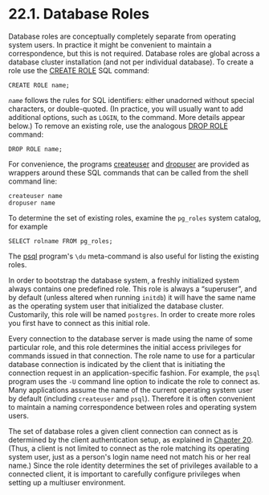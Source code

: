 # 22.1. Database Roles

Database roles are conceptually completely separate from operating system users. In practice it might be convenient to maintain a correspondence, but this is not required. Database roles are global across a database cluster installation (and not per individual database). To create a role use the [CREATE ROLE](https://www.postgresql.org/docs/12/sql-createrole.html) SQL command:

```
CREATE ROLE name;
```

_`name`_ follows the rules for SQL identifiers: either unadorned without special characters, or double-quoted. (In practice, you will usually want to add additional options, such as `LOGIN`, to the command. More details appear below.) To remove an existing role, use the analogous [DROP ROLE](https://www.postgresql.org/docs/12/sql-droprole.html) command:

```
DROP ROLE name;
```

For convenience, the programs [createuser](https://www.postgresql.org/docs/12/app-createuser.html) and [dropuser](https://www.postgresql.org/docs/12/app-dropuser.html) are provided as wrappers around these SQL commands that can be called from the shell command line:

```
createuser name
dropuser name
```

To determine the set of existing roles, examine the `pg_roles` system catalog, for example

```
SELECT rolname FROM pg_roles;
```

The [psql](https://www.postgresql.org/docs/12/app-psql.html) program's `\du` meta-command is also useful for listing the existing roles.

In order to bootstrap the database system, a freshly initialized system always contains one predefined role. This role is always a “superuser”, and by default (unless altered when running `initdb`) it will have the same name as the operating system user that initialized the database cluster. Customarily, this role will be named `postgres`. In order to create more roles you first have to connect as this initial role.

Every connection to the database server is made using the name of some particular role, and this role determines the initial access privileges for commands issued in that connection. The role name to use for a particular database connection is indicated by the client that is initiating the connection request in an application-specific fashion. For example, the `psql` program uses the `-U` command line option to indicate the role to connect as. Many applications assume the name of the current operating system user by default (including `createuser` and `psql`). Therefore it is often convenient to maintain a naming correspondence between roles and operating system users.

The set of database roles a given client connection can connect as is determined by the client authentication setup, as explained in [Chapter 20](https://www.postgresql.org/docs/12/client-authentication.html). (Thus, a client is not limited to connect as the role matching its operating system user, just as a person's login name need not match his or her real name.) Since the role identity determines the set of privileges available to a connected client, it is important to carefully configure privileges when setting up a multiuser environment.
